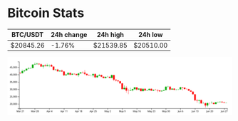 # Bitcoin Stats

BTC/USDT|24h change|24h high|24h low|
|---|---|---|---|
|$20845.26|-1.76%|$21539.85|$20510.00|

<img src="./chart.svg">
